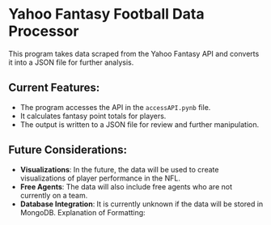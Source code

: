 # Yahoo Fantasy Football Data Processor

This program takes data scraped from the Yahoo Fantasy API and converts it into a JSON file for further analysis.

## Current Features:
- The program accesses the API in the `accessAPI.pynb` file.
- It calculates fantasy point totals for players.
- The output is written to a JSON file for review and further manipulation.

## Future Considerations:
- **Visualizations**: In the future, the data will be used to create visualizations of player performance in the NFL.
- **Free Agents**: The data will also include free agents who are not currently on a team.
- **Database Integration**: It is currently unknown if the data will be stored in MongoDB.
Explanation of Formatting: